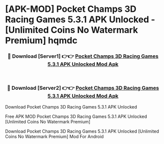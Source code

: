 # [APK-MOD] Pocket Champs  3D Racing Games 5.3.1 APK Unlocked - [Unlimited Coins No Watermark Premium] hqmdc



<div align="center">
<h3>🔴 Download [Server1] 👉👉 <a href="https://momento.my/?title=Pocket_Champs__3D_Racing_Games_5.3.1_APK_Unlocked">Pocket Champs  3D Racing Games 5.3.1 APK Unlocked Mod Apk</a></h3><br>

<h3>🔴 Download [Server2] 👉👉 <a href="https://momento.my/?title=Pocket_Champs__3D_Racing_Games_5.3.1_APK_Unlocked">Pocket Champs  3D Racing Games 5.3.1 APK Unlocked Mod Apk</a></h3>
</div>



Download Pocket Champs  3D Racing Games 5.3.1 APK Unlocked 

Free APK MOD Pocket Champs  3D Racing Games 5.3.1 APK Unlocked [Unlimited Coins No Watermark Premium]

Download Pocket Champs  3D Racing Games 5.3.1 APK Unlocked [Unlimited Coins No Watermark Premium] Mod For Android
